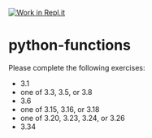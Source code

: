 [![Work in Repl.it](https://classroom.github.com/assets/work-in-replit-14baed9a392b3a25080506f3b7b6d57f295ec2978f6f33ec97e36a161684cbe9.svg)](https://classroom.github.com/online_ide?assignment_repo_id=4364163&assignment_repo_type=AssignmentRepo)
# python-functions

Please complete the following exercises:

* 3.1 
* one of 3.3, 3.5, or 3.8
* 3.6
* one of 3.15, 3.16, or 3.18
* one of 3.20, 3.23, 3.24, or 3.26
* 3.34
